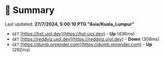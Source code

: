 # 📖 Summary
Last updated: **27/7/2024, 5:00:10 PTG "Asia/Kuala_Lumpur"**

- `GET` [https://hst.ujol.dev](https://hst.ujol.dev) - **Up** (436ms)
- `GET` [https://reddviz.ujol.dev](https://reddviz.ujol.dev) - **Down** (308ms)
- `GET` [https://dumb.onrender.com](https://dumb.onrender.com) - **Up** (292ms)
